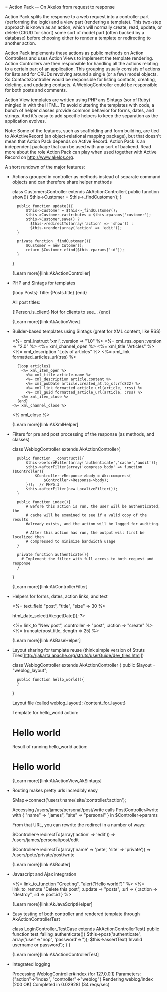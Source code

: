 = Action Pack -- On Akelos from request to response

Action Pack splits the response to a web request into a controller part
(performing the logic) and a view part (rendering a template). This two-step
approach is known as an action, which will normally create, read, update, or
delete (CRUD for short) some sort of model part (often backed by a database)
before choosing either to render a template or redirecting to another action.

Action Pack implements these actions as public methods on Action Controllers
and uses Action Views to implement the template rendering. Action Controllers
are then responsible for handling all the actions relating to a certain part
of an application. This grouping usually consists of actions for lists and for
CRUDs revolving around a single (or a few) model objects. So ContactsController
would be responsible for listing contacts, creating, deleting, and updating
contacts. A WeblogController could be responsible for both posts and comments.

Action View templates are written using PHP ans Sintags (sor of Ruby) 
mingled in with the HTML. To avoid cluttering the templates with code, a bunch 
of helper classes provide common behavior for forms, dates, and strings. 
And it's easy to add specific helpers to keep the separation as the application 
evolves.

Note: Some of the features, such as scaffolding and form building, are tied to
AkActiveRecord (an object-relational mapping package), but that doesn't mean 
that Action Pack depends on Active Record. Action Pack is an independent package
that can be used with any sort of backend. Read more about the role Action
Pack can play when used together with Active Record on
http://www.akelos.org.

A short rundown of the major features:

* Actions grouped in controller as methods instead of separate command objects
  and can therefore share helper methods

    class CustomersController extends AkActionController{
        public function show(){
            $this->Customer = $this->_findCustomer();
        }
        
        public function update(){
            $this->Customer = $this->_findCustomer();
            $this->Customer->attributes = $this->params['customer'];
            $this->Customer.save() ?
              $this->redirectTo(array('action' => 'show')) :
              $this->render(array('action' => 'edit'));
        }
        
        private function _findCustomer(){
            $Customer = new Cutomer();
            return $Customer->find($this->params['id']);
        }
    }

  {Learn more}[link:AkActionController]


* PHP and Sintags for templates

    {loop Posts}
      Title: {Posts.title}
    {end}

    All post titles: <?php join(', ', Ak::collect($Posts, 'title')); ?>

    {!Person.is_client}
      Not for clients to see...
    {end}
  
  {Learn more}[link:AkActionView]


* Builder-based templates using Sintags (great for XML content, like RSS)

    <%= xml_instruct 'xml', :version => "1.0" %> 
    <%= xml_rss_open :version => "2.0" %>
      <%= xml_channel_open %>
        <%= xml_title "Articles" %>
        <%= xml_description "Lots of articles" %>
        <%= xml_link formatted_articles_url(:rss) %>
        
        {loop articles}
          <%= xml_item_open %>
            <%= xml_title article.name %>
            <%= xml_description article.content %>
            <%= xml_pubDate article.created_at.to_s(:rfc822) %>
            <%= xml_link formatted_article_url(article, :rss) %>
            <%= xml_guid formatted_article_url(article, :rss) %>
          <%= xml_item_close %>
        {end}
      <%= xml_channel_close %>
    <% xml_close %>

  {Learn more}[link:AkXmlHelper]


* Filters for pre and post processing of the response (as methods, and classes)

    class WeblogController extends AkActionController{
    
        public function __construct(){
            $this->beforeFilter(array('authenticate','cache','audit'));
            $this->afterFilter(array('compress_body' => function ($Controller){
                $Controller->Response->body = Ak::compress(
                    $Controller->Response->body);
            }));  // PHP5.3
            $this->afterFilter(new LocalizeFilter());
        }

        public funciton index(){
            # Before this action is run, the user will be authenticated, the 
            # cache will be examined to see if a valid copy of the results 
            #already exists, and the action will be logged for auditing.
        
            # After this action has run, the output will first be localized then 
            # compressed to minimize bandwidth usage
        }
        
        private function authenticate(){
          # Implement the filter with full access to both request and response
        }
    }
  
  {Learn more}[link:AkControllerFilter]
  

* Helpers for forms, dates, action links, and text

    <%= text_field "post", "title", "size" => 30 %>
    <?php= $date_helper->html_date_select(Ak::getDate()); ?>
    <%= link_to "New post", :controller => "post", :action => "create" %>
    <%= truncate(post.title, :length => 25) %>
 
  {Learn more}[link:AkBaseHelper]


* Layout sharing for template reuse (think simple version of Struts 
  Tiles[http://jakarta.apache.org/struts/userGuide/dev_tiles.html])

    class WeblogController extends AkActionController {
        public $layout = "weblog_layout";
        
        public function hello_world(){
        }
    }

    Layout file (called weblog_layout):
      <html><body>{content_for_layout}</body></html>
    
    Template for hello_world action:
      <h1>Hello world</h1>
    
    Result of running hello_world action:
      <html><body><h1>Hello world</h1></body></html>

  {Learn more}[link:AkActionView,AkSintags]


* Routing makes pretty urls incredibly easy

    $Map->connect('users/:name/:site/:controller/:action');

    Accessing /users/james/personal/post/write calls PostController#write with
    { "name" => "james", "site" => "personal" } in $Controller->params
    
    From that URL, you can rewrite the redirect in a number of ways:
    
    $Controller->redirectTo(array('action' => 'edit')) =>
      /users/james/personal/post/edit

    $Controller->redirectTo(array('name' => 'pete', 'site' => 'private')) =>
      /users/pete/private/post/write

  {Learn more}[link:AkRouter]


* Javascript and Ajax integration

    <%= link_to_function "Greeting", "alert('Hello world!')" %>
    <%= link_to_remote "Delete this post", :update => "posts", 
                   :url => { :action => "destroy", :id => post.id } %>
  
  {Learn more}[link:AkJavaScriptHelper]


* Easy testing of both controller and rendered template through AkActionControllerTest

    class LoginController_TestCase extends AkActionControllerTest{
        public function test_failing_authenticate(){
            $this->post('authenticate', array('user'=>"nop", 'password'=>''));
            $this->assertText('Invalid username or password');
        }
    }

  {Learn more}[link:AkActionControllerTest]


* Integrated logging

    Processing WeblogController#index (for 127.0.0.1)
    Parameters: {"action"=>"index", "controller"=>"weblog"}
    Rendering weblog/index (200 OK)
    Completed in 0.029281 (34 reqs/sec)



